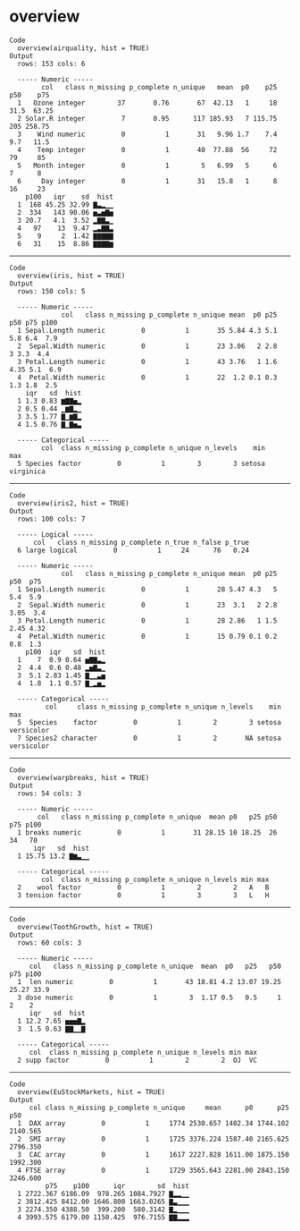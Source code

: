 # overview

    Code
      overview(airquality, hist = TRUE)
    Output
      rows: 153 cols: 6 
      
      ----- Numeric -----
            col   class n_missing p_complete n_unique   mean  p0    p25  p50    p75
      1   Ozone integer        37       0.76       67  42.13   1     18 31.5  63.25
      2 Solar.R integer         7       0.95      117 185.93   7 115.75  205 258.75
      3    Wind numeric         0          1       31   9.96 1.7    7.4  9.7   11.5
      4    Temp integer         0          1       40  77.88  56     72   79     85
      5   Month integer         0          1        5   6.99   5      6    7      8
      6     Day integer         0          1       31   15.8   1      8   16     23
        p100   iqr    sd  hist
      1  168 45.25 32.99 ▇▃▂▁▁
      2  334   143 90.06 ▅▃▅▇▅
      3 20.7   4.1  3.52 ▂▇▇▃▁
      4   97    13  9.47 ▂▃▇▇▃
      5    9     2  1.42 ▇▇▇▇▇
      6   31    15  8.86 ▇▇▇▇▆

---

    Code
      overview(iris, hist = TRUE)
    Output
      rows: 150 cols: 5 
      
      ----- Numeric -----
                 col   class n_missing p_complete n_unique mean  p0 p25  p50 p75 p100
      1 Sepal.Length numeric         0          1       35 5.84 4.3 5.1  5.8 6.4  7.9
      2  Sepal.Width numeric         0          1       23 3.06   2 2.8    3 3.3  4.4
      3 Petal.Length numeric         0          1       43 3.76   1 1.6 4.35 5.1  6.9
      4  Petal.Width numeric         0          1       22  1.2 0.1 0.3  1.3 1.8  2.5
        iqr   sd  hist
      1 1.3 0.83 ▆▇▇▅▂
      2 0.5 0.44 ▁▆▇▂▁
      3 3.5 1.77 ▇▁▆▇▂
      4 1.5 0.76 ▇▁▇▅▃
      
      ----- Categorical -----
            col  class n_missing p_complete n_unique n_levels    min       max
      5 Species factor         0          1        3        3 setosa virginica

---

    Code
      overview(iris2, hist = TRUE)
    Output
      rows: 100 cols: 7 
      
      ----- Logical -----
          col   class n_missing p_complete n_true n_false p_true
      6 large logical         0          1     24      76   0.24
      
      ----- Numeric -----
                 col   class n_missing p_complete n_unique mean  p0 p25  p50  p75
      1 Sepal.Length numeric         0          1       28 5.47 4.3   5  5.4  5.9
      2  Sepal.Width numeric         0          1       23  3.1   2 2.8 3.05  3.4
      3 Petal.Length numeric         0          1       28 2.86   1 1.5 2.45 4.32
      4  Petal.Width numeric         0          1       15 0.79 0.1 0.2  0.8  1.3
        p100  iqr   sd  hist
      1    7  0.9 0.64 ▅▇▇▃▂
      2  4.4  0.6 0.48 ▂▅▇▃▁
      3  5.1 2.83 1.45 ▇▁▁▃▅
      4  1.8  1.1 0.57 ▇▁▂▅▂
      
      ----- Categorical -----
             col     class n_missing p_complete n_unique n_levels    min        max
      5  Species    factor         0          1        2        3 setosa versicolor
      7 Species2 character         0          1        2       NA setosa versicolor

---

    Code
      overview(warpbreaks, hist = TRUE)
    Output
      rows: 54 cols: 3 
      
      ----- Numeric -----
           col   class n_missing p_complete n_unique  mean p0   p25 p50 p75 p100
      1 breaks numeric         0          1       31 28.15 10 18.25  26  34   70
          iqr   sd  hist
      1 15.75 13.2 ▇▆▃▁▁
      
      ----- Categorical -----
            col  class n_missing p_complete n_unique n_levels min max
      2    wool factor         0          1        2        2   A   B
      3 tension factor         0          1        3        3   L   H

---

    Code
      overview(ToothGrowth, hist = TRUE)
    Output
      rows: 60 cols: 3 
      
      ----- Numeric -----
         col   class n_missing p_complete n_unique  mean  p0   p25   p50   p75 p100
      1  len numeric         0          1       43 18.81 4.2 13.07 19.25 25.27 33.9
      3 dose numeric         0          1        3  1.17 0.5   0.5     1     2    2
         iqr   sd  hist
      1 12.2 7.65 ▅▅▅▇▂
      3  1.5 0.63 ▇▇▁▁▇
      
      ----- Categorical -----
         col  class n_missing p_complete n_unique n_levels min max
      2 supp factor         0          1        2        2  OJ  VC

---

    Code
      overview(EuStockMarkets, hist = TRUE)
    Output
         col class n_missing p_complete n_unique     mean      p0      p25      p50
      1  DAX array         0          1     1774 2530.657 1402.34 1744.102 2140.565
      2  SMI array         0          1     1725 3376.224 1587.40 2165.625 2796.350
      3  CAC array         0          1     1617 2227.828 1611.00 1875.150 1992.300
      4 FTSE array         0          1     1729 3565.643 2281.00 2843.150 3246.600
             p75    p100      iqr        sd  hist
      1 2722.367 6186.09  978.265 1084.7927 ▇▂▂▁▁
      2 3812.425 8412.00 1646.800 1663.0265 ▇▃▁▁▁
      3 2274.350 4388.50  399.200  580.3142 ▇▂▁▁▁
      4 3993.575 6179.00 1150.425  976.7155 ▇▇▂▂▂

